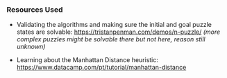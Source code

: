 ### Resources Used

- Validating the algorithms and making sure the initial and goal puzzle states are solvable: https://tristanpenman.com/demos/n-puzzle/
*(more complex puzzles might be solvable there but not here, reason still unknown)*

- Learning about the Manhattan Distance heuristic: https://www.datacamp.com/pt/tutorial/manhattan-distance
